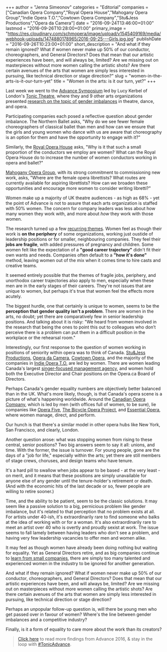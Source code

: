 +++
author = "Jenna Simeonov"
categories = "Editorial"
companies = ["Canadian Opera Company","Royal Opera House","Mahogany Opera Group","Indie Opera T.O.","Cowtown Opera Company","Stu&Jess Productions","Opera da Camera"]
date = "2016-09-24T13:46:00+01:00"
lastmod = "2016-09-26T10:28:00+01:00"
primary_image = "https://res.cloudinary.com/schmopera/image/upload/v1545409169/media/webhook-uploads/1474880178965/2016-09-25---Girls.jpg.jpg"
publishDate = "2016-09-26T10:23:00+01:00"
short_description = "And what if they remain ignored? What if women never make up 50% of our conductor, choreographers, and General Directors? Does that mean that our artistic experiences have been, and will always be, limited? Are we missing out on masterpieces without more women calling the artistic shots? Are there certain avenues of the arts that women are simply less interested in pursuing, like technical direction or stage direction?"
slug = "women-in-the-arts-is-it-our-turn-yet"
title = "Women in the arts: is it our turn, yet?"
+++

Last week we went to the [Advance Symposium](http://www.tonictheatre-advance.co.uk/) led by Lucy Kerbel of London's [Tonic Theatre](http://www.tonictheatre.co.uk/), where they and 9 other arts organizations presented [research on the topic of gender imbalances](http://www.tonictheatre-advance.co.uk/advance-2016/insights/) in theatre, dance, and opera.

Participating companies each posed a reflective question about gender imbalance. The Northern Ballet asks, "Why do we see fewer female choreographers of classical ballet than men and how can we ensure that the girls and young women who dance with us are aware that choreography is an option for them and have the opportunity to engage with it?"

Similarly, the [Royal Opera House](/scene/companies/royal-opera-house/) asks, "Why is it that such a small proportion of the conductors we employ are women? What can the Royal Opera House do to increase the number of women conductors working in opera and ballet?"

[Mahogany Opera Group](/scene/companies/mahogany-opera-group/), with its strong commitment to commissioning new work, asks, "Where are the female opera librettists? What routes are currently available for aspiring librettists? How can we broaden these opportunities and encourage more women to consider writing libretti?"

Women make up a majority of UK theatre audiences - as high as 68% - yet the point of Advance is not to assure that each arts organization is staffed with 50% women. The concern for company leaders was less about how many women they work with, and more about *how* they work with those women.

The research turned up a few [recurring themes](http://www.tonictheatre-advance.co.uk/advance-2016/insights/#research-themes). Women feel as though their work is **on the periphery** of some organizations, working just oustide of leadership positions or for smaller, neighbouring companies. They feel their **jobs are fragile**, with added pressures of pregnancy and children. Some women felt like the expectation of a **"good career trajectory"** didn't fit their own wants and needs. Companies often default to a **"how it's done"** method, leaving women out of the mix when it comes time to hire casts and creative teams.

It seemed entirely possible that the themes of fragile jobs, periphery, and unorthodox career trajectories also apply to men, especially when these men are in the early stages of their careers. They're not issues that are unique to women, but perhaps it's true that women feel the effects more acutely.

The biggest hurdle, one that certainly is unique to women, seems to be the **perception that gender quality isn't a problem**. There are women in the arts, no doubt; yet there are comparatively few in senior leadership positions. And talking about it is risky: "We heard from women involved in the research that being the ones to point this out to colleagues who don’t perceive there is a problem can put them in a difficult position in the workplace or the rehearsal room."

Interestingly, our first response to the question of women working in positions of seniority within opera was to think of Canada. [Stu&Jess Productions](http://www.stuandjessproductions.com/), [Opera da Camera](/scene/companies/opera-da-camera/), [Cowtown Opera](http://www.cowtownoperacompany.com/2016-home/), and the majority of the companies in [Indie Opera T.O.](http://www.indieoperatoronto.ca/companies/) are led by women. There are women leading Canada's largest [singer-focused management agency](http://deanartists.com/), and women hold both the Executive Director and Chair positions on the Opera.ca Board of Directors.

Perhaps Canada's gender equality numbers are objectively better balanced than in the UK. What's more likely, though, is that Canada's opera scene is a picture of what's happening worldwide. Around the [Canadian Opera Company](/scene/companies/canadian-opera-company/), which is led by men (with offices full of women, to be sure), lie companies like [Opera Five](/scene/companies/opera-5/), [The Bicycle Opera Project](/scene/companies/the-bicycle-opera-project/), and [Essential Opera](/scene/companies/essential-opera/), where women manage, direct, and perform. 

Our hunch is that there's a similar model in other opera hubs like New York, San Francisco, and clearly, London.

Another question arose: what was stopping women from rising to these central, senior positions? Two big answers seem to say it all: unions, and time. With the former, the issue is turnover. For young people, gone are the days of a "job for life," especially within the arts; yet there are still members of stage crews, choruses, and design teams who have tenure. 

It's a hard pill to swallow when jobs appear to be based - at the very least - on merit, and it means that these positions are simply unavailable for anyone else of any gender until the tenure-holder's retirement or death. (And with the economic hits of the last decade or so, fewer people are willing to retire sooner.)

Time, and the ability to be patient, seem to be the classic solutions. It may seem like a passive solution to a big, pernicious problem like gender imbalance, but it's related to that perception that no problem exists at all. For artists under 40-ish, it's extraordinarily rare to find someone who balks at the idea of working with or for a woman. It's also extraordinarily rare to meet an artist over 40 who is overtly and proudly sexist at work. The issue seems to fall lamely between having leaders who don't see a problem, and having very few leadership vacancies to offer men and women alike.

It may feel as though women have already been doing nothing but waiting for equality. Yet as General Directors retire, and as big companies continue to [learn from small companies](http://www.musicaltoronto.org/2016/09/17/the-scoop-against-the-grain-launch-seventh-season-with-big-surprise/), there are simply too many talented and experienced women in the industry to be ignored for another generation.

And what if they remain ignored? What if women never make up 50% of our conductor, choreographers, and General Directors? Does that mean that our artistic experiences have been, and will always be, limited? Are we missing out on masterpieces without more women calling the artistic shots? Are there certain avenues of the arts that women are simply less interested in pursuing, like technical direction or stage direction?

Perhaps an unpopular follow-up question is, will there be young men who get passed over in favour of women? Where's the line between gender imbalances and a competitive industry?

Finally, is it a form of equality to care more about the work than its creators?

>[Click here](http://www.tonictheatre-advance.co.uk/advance-2016/insights/) to read more findings from Advance 2016, & stay in the loop with [#TonicAdvance](https://twitter.com/search?q=%23TonicAdvance&src=typd).
